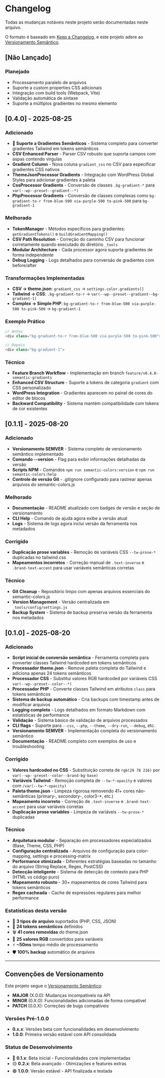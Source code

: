 # Changelog

Todas as mudanças notáveis neste projeto serão documentadas neste arquivo.

O formato é baseado em [Keep a Changelog](https://keepachangelog.com/pt-BR/1.0.0/),
e este projeto adere ao [Versionamento Semântico](https://semver.org/lang/pt-BR/).

## [Não Lançado]
### Planejado
- Processamento paralelo de arquivos
- Suporte a custom properties CSS adicionais
- Integração com build tools (Webpack, Vite)
- Validação automática de sintaxe
- Suporte a múltiplos gradientes no mesmo elemento

## [0.4.0] - 2025-08-25
### Adicionado
- **🎨 Suporte a Gradientes Semânticos** - Sistema completo para converter gradientes Tailwind em tokens semânticos
- **CSV Enhanced Parser** - Parser CSV robusto que suporta campos com aspas contendo vírgulas
- **Gradient Column** - Nova coluna `gradient_css` no CSV para especificar gradientes CSS nativos
- **ThemeJsonProcessor Gradients** - Integração com WordPress Global Styles para adicionar gradientes à paleta
- **CssProcessor Gradients** - Conversão de classes `.bg-gradient-*` para `var(--wp--preset--gradient--*)`
- **PhpProcessor Gradients** - Conversão de classes complexas como `bg-gradient-to-r from-blue-500 via-purple-500 to-pink-500` para `bg-gradient-1`

### Melhorado
- **TokenManager** - Métodos específicos para gradientes: `getGradientTokens()` e `buildGradientMapping()`
- **CSV Path Resolution** - Correção do caminho CSV para funcionar corretamente quando executado do diretório `_tools`
- **Modular Architecture** - Cada processor agora suporta gradientes de forma independente
- **Debug Logging** - Logs detalhados para conversão de gradientes com before/after

### Transformações Implementadas
- **CSV → theme.json**: `gradient_css` → `settings.color.gradients[]`
- **Tailwind → CSS**: `.bg-gradient-to-r` → `var(--wp--preset--gradient--bg-gradient-1)`
- **Complex → Simple PHP**: `bg-gradient-to-r from-blue-500 via-purple-500 to-pink-500` → `bg-gradient-1`

### Exemplo Prático
```php
// Antes
<div class="bg-gradient-to-r from-blue-500 via-purple-500 to-pink-500">

// Depois  
<div class="bg-gradient-1">
```

### Técnico
- **Feature Branch Workflow** - Implementação em branch `feature/v0.4.0-semantic-gradients`
- **Enhanced CSV Structure** - Suporte a tokens de categoria `gradient` com CSS personalizado
- **WordPress Integration** - Gradientes aparecem no painel de cores do editor de blocos
- **Backward Compatibility** - Sistema mantém compatibilidade com tokens de cor existentes

## [0.1.1] - 2025-08-20
### Adicionado
- **Versionamento SEMVER** - Sistema completo de versionamento semântico implementado
- **Comando --version** - Flag para exibir informações detalhadas da versão
- **Scripts NPM** - Comandos `npm run semantic-colors:version` e `npm run semantic-colors:help`
- **Controle de versão Git** - .gitignore configurado para rastrear apenas arquivos do semantic-colors.js

### Melhorado
- **Documentação** - README atualizado com badges de versão e seção de versionamento
- **CLI Help** - Comando de ajuda agora exibe a versão atual
- **Logs** - Sistema de logs agora inclui versão da ferramenta nos metadados

### Corrigido
- **Duplicação prose variables** - Remoção de variáveis CSS `--tw-prose-*` duplicadas no tailwind.css
- **Mapeamentos incorretos** - Correção manual de `.text-inverse` e `.brand-text-accent` para usar variáveis semânticas corretas

### Técnico
- **Git Cleanup** - Repositório limpo com apenas arquivos essenciais do semantic-colors.js
- **Version Management** - Versão centralizada em `_tools/config/settings.js`
- **Backup System** - Sistema de backup preserva versão da ferramenta nos metadados

## [0.1.0] - 2025-08-20
### Adicionado
- **Script inicial de conversão semântica** - Ferramenta completa para converter classes Tailwind hardcoded em tokens semânticos
- **Processador theme.json** - Remove paleta completa do Tailwind e adiciona apenas 24 tokens semânticos
- **Processador CSS** - Substitui valores RGB hardcoded por variáveis CSS `var(--wp--preset--color--*)`
- **Processador PHP** - Converte classes Tailwind em atributos `class` para tokens semânticos
- **Sistema de backup automático** - Cria backups com timestamp antes de modificar arquivos
- **Logging completo** - Logs detalhados em formato Markdown com estatísticas de performance
- **Validação** - Sistema básico de validação de arquivos processados
- **CLI flags** - Suporte para `--css`, `--php`, `--theme`, `--dry-run`, `--debug`, etc.
- **Versionamento SEMVER** - Implementação completa do versionamento semântico
- **Documentação** - README completo com exemplos de uso e troubleshooting

### Corrigido
- **Valores hardcoded no CSS** - Substituição correta de `rgb(29 78 216)` por `var(--wp--preset--color--brand-bg-base)`
- **Variáveis Tailwind** - Remoção completa de `--tw-*-opacity` e valores com `/var(--tw-*-opacity)`
- **Paleta theme.json** - Limpeza rigorosa removendo 41+ cores não-semânticas (primary-*, secondary-*, color3-*, etc.)
- **Mapeamento incorreto** - Correção de `.text-inverse` e `.brand-text-accent` para usar variáveis corretas
- **Duplicação prose variables** - Limpeza de variáveis `--tw-prose-*` duplicadas

### Técnico
- **Arquitetura modular** - Separação em processadores especializados (Base, Theme, CSS, PHP)
- **Configuração centralizada** - Arquivos de configuração para color-mapping, settings e processing-matrix
- **Performance otimizada** - Diferentes estratégias baseadas no tamanho do arquivo (String Replace, Regex, PostCSS)
- **Detecção inteligente** - Sistema de detecção de contexto para PHP (HTML vs código puro)
- **Mapeamento robusto** - 30+ mapeamentos de cores Tailwind para tokens semânticos
- **Regex cacheada** - Cache de expressões regulares para melhor performance

### Estatísticas desta versão
- 📁 **3 tipos de arquivo** suportados (PHP, CSS, JSON)
- 🎨 **24 tokens semânticos** definidos
- 🗑️ **41 cores removidas** do theme.json
- 🔧 **25 valores RGB** convertidos para variáveis
- ⚡ **~50ms** tempo médio de processamento
- 🛡️ **100% backup** automático de arquivos

---

## Convenções de Versionamento

Este projeto segue o [Versionamento Semântico](https://semver.org/):

- **MAJOR** (X.0.0): Mudanças incompatíveis na API
- **MINOR** (0.X.0): Funcionalidades adicionadas de forma compatível
- **PATCH** (0.0.X): Correções de bugs compatíveis

### Versões Pré-1.0.0
- **0.x.x**: Versões beta com funcionalidades em desenvolvimento
- **1.0.0**: Primeira versão estável com API consolidada

### Status de Desenvolvimento
- 🔴 **0.1.x**: Beta inicial - Funcionalidades core implementadas
- 🟡 **0.2.x**: Beta avançado - Otimizações e features extras
- 🟢 **1.0.0**: Versão estável - API finalizada e testada
